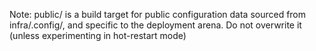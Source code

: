 <!-- 
SPDX-FileCopyrightText: 2024-2025 Pathway Bio, Inc. <https://pwbio.ai>
SPDX-FileContributor: Kimberly Robasky
SPDX-License-Identifier: Apache-2.0
 -->

Note: public/ is a build target for public configuration data sourced from infra/.config/, and specific to the deployment arena. Do not overwrite it (unless experimenting in hot-restart mode)

